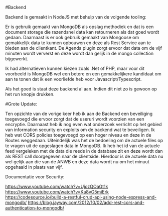 #Backend

Backend is gemaakt in NodeJS met behulp van de volgende tooling:

Er is gebruik gemaakt van MongoDB als opslag methodiek en dat is een document storage die razendsnel data kan retourneren als dat goed wordt gedaan. Daarnaast is er ook gebruik gemaakt van Mongoose om gemakkelijk data te kunnen opbouwen en deze als Rest Service aan te bieden aan de clientkant. De Agenda plugin zorgt ervoor dat data om de vijf minuten wordt ververst en deze wordt dan gelijk in de mongo collection bijgewerkt.

Ik had alternatieven kunnen kiezen zoals .Net of PHP, maar voor dit voorbeeld is MongoDB wel een betere en een gemakkelijkere kandidaat om aan te tonen dat ik een voorliefde heb voor Javascript/Typescript.

Als het goed is staat deze backend al aan. Indien dit niet zo is gewoon op het run knopje drukken.


#Grote Update:

Ten opzichte van de vorige keer heb ik aan de Backend een beveiliging toegevoegd die ervoor zorgt dat de useruri wordt voorzien van een encryptie. Daarnaast heb ik nog even wat onderzoek verricht op het gebied van information security en exploits om de backend wat te beveiligen. Ik heb wat CORS policies toegevoegd op een hoger niveau en deze in de Routes weggedaan. Uiteindelijk was het de bedoeling om de actuele files op te vragen uit de opgeslagen data in MongoDB.
Ik heb het id van de actuele feed vergeleken met de data die reeds in de database zit en deze wordt dan als REST call doorgegeven naar de clientside. Hierdoor is de actuele data nu wel gelijk aan die van de ANWB en deze data wordt nu om het minuut opgehaald in plaats van vijf.

Documentatie voor Security: 

https://www.youtube.com/watch?v=UjozQOaGt1k
https://www.youtube.com/watch?v=Ka8vG5miErk
https://codesource.io/build-a-restful-crud-api-using-node-express-and-mongodb/
https://blog.jayway.com/2012/10/02/add-rest-cors-and-authentication-to-mongodb/